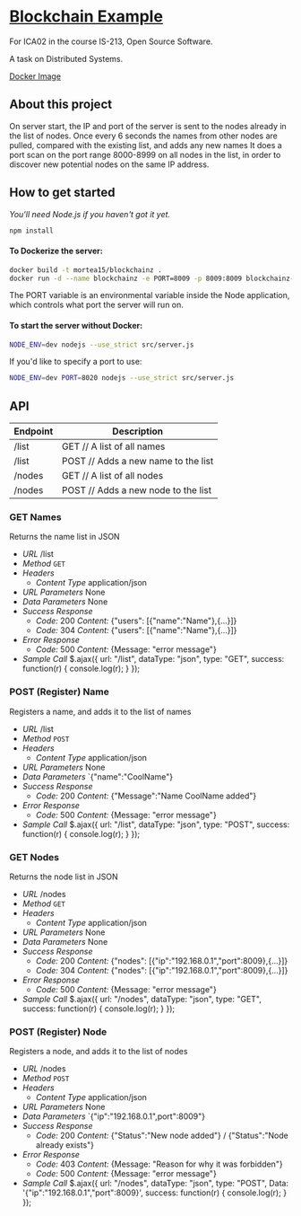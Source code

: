 # [Blockchain Example](http://158.37.63.52:8009/)

For ICA02 in the course IS-213, Open Source Software.

A task on Distributed Systems.

[Docker Image](https://hub.docker.com/r/mortea15/blockchainz/)

## About this project
On server start, the IP and port of the server is sent to the nodes already in the list of nodes.
Once every 6 seconds the names from other nodes are pulled, compared with the existing list, and adds any new names
It does a port scan on the port range 8000-8999 on all nodes in the list, in order to discover new potential nodes on the same IP address.

## How to get started

_You'll need Node.js if you haven't got it yet._


```sh
npm install
```

#### To Dockerize the server:

```sh
docker build -t mortea15/blockchainz .
docker run -d --name blockchainz -e PORT=8009 -p 8009:8009 blockchainz-img:latest
```
The PORT variable is an environmental variable inside the Node application, which controls what port the server will run on.

#### To start the server without Docker:
```sh
NODE_ENV=dev nodejs --use_strict src/server.js
```
If you'd like to specify a port to use:
```sh
NODE_ENV=dev PORT=8020 nodejs --use_strict src/server.js
```

## API
Endpoint | Description
------------ | -------------
/list | GET // A list of all names
/list | POST // Adds a new name to the list
/nodes | GET // A list of all nodes
/nodes | POST // Adds a new node to the list

### GET Names
Returns the name list in JSON
- *URL*
/list
- *Method*
`GET`
- *Headers*
  - *Content Type* application/json
- *URL Parameters*
None
- *Data Parameters*
None
- *Success Response*
  - *Code:* 200
  *Content:* {"users": [{"name":"Name"},{...}]}
  - *Code:* 304
  *Content:* {"users": [{"name":"Name"},{...}]}
- *Error Response*
  - *Code:* 500
  *Content:* {Message: "error message"}
- *Sample Call*
      $.ajax({
        url: "/list",
        dataType: "json",
        type: "GET",
        success: function(r) {
            console.log(r);
        }
      });

### POST (Register) Name
Registers a name, and adds it to the list of names
- *URL*
/list
- *Method*
`POST`
- *Headers*
  - *Content Type* application/json
- *URL Parameters*
None
- *Data Parameters*
`{"name":"CoolName"}
- *Success Response*
  - *Code:* 200
  *Content:* {"Message":"Name CoolName added"}
- *Error Response*
  - *Code:* 500
  *Content:* {Message: "error message"}
- *Sample Call*
      $.ajax({
        url: "/list",
        dataType: "json",
        type: "POST",
        success: function(r) {
            console.log(r);
        }
      });

### GET Nodes
Returns the node list in JSON
- *URL*
/nodes
- *Method*
`GET`
- *Headers*
  - *Content Type* application/json
- *URL Parameters*
None
- *Data Parameters*
None
- *Success Response*
  - *Code:* 200
  *Content:* {"nodes": [{"ip":"192.168.0.1","port":8009},{...}]}
  - *Code:* 304
  *Content:* {"nodes": [{"ip":"192.168.0.1","port":8009},{...}]}
- *Error Response*
  - *Code:* 500
  *Content:* {Message: "error message"}
- *Sample Call*
      $.ajax({
        url: "/nodes",
        dataType: "json",
        type: "GET",
        success: function(r) {
            console.log(r);
        }
      });

### POST (Register) Node
Registers a node, and adds it to the list of nodes
- *URL*
/nodes
- *Method*
`POST`
- *Headers*
  - *Content Type* application/json
- *URL Parameters*
None
- *Data Parameters*
`{"ip":"192.168.0.1",port":8009"}
- *Success Response*
  - *Code:* 200
  *Content:* {"Status":"New node added"} / {"Status":"Node already exists"}
- *Error Response*
  - *Code:* 403
  *Content:* {Message: "Reason for why it was forbidden"}
  - *Code:* 500
  *Content:* {Message: "error message"}
- *Sample Call*
      $.ajax({
        url: "/nodes",
        dataType: "json",
        type: "POST",
        Data: '{"ip":"192.168.0.1","port":8009}',
        success: function(r) {
            console.log(r);
        }
      });
